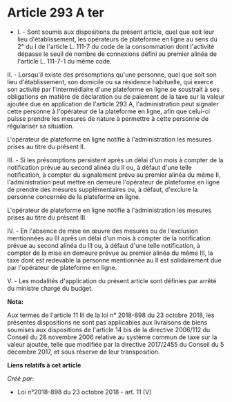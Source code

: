# Article 293 A ter 

- I. - Sont soumis aux dispositions du présent article, quel que soit leur lieu d'établissement, les opérateurs de plateforme
en ligne au sens du 2° du I de l'article L. 111-7 du code de la consommation dont l'activité dépasse le seuil de nombre de
connexions défini au premier alinéa de l'article L. 111-7-1 du même code.

II. - Lorsqu'il existe des présomptions qu'une personne, quel que soit son lieu d'établissement, son domicile ou sa résidence
habituelle, qui exerce son activité par l'intermédiaire d'une plateforme en ligne se soustrait à ses obligations en matière
de déclaration ou de paiement de la taxe sur la valeur ajoutée due en application de l'article 293 A, l'administration peut
signaler cette personne à l'opérateur de la plateforme en ligne, afin que celui-ci puisse prendre les mesures de nature à
permettre à cette personne de régulariser sa situation.

L'opérateur de plateforme en ligne notifie à l'administration les mesures prises au titre du présent II.

III. - Si les présomptions persistent après un délai d'un mois à compter de la notification prévue au second alinéa du II ou,
à défaut d'une telle notification, à compter du signalement prévu au premier alinéa du même II, l'administration peut mettre
en demeure l'opérateur de plateforme en ligne de prendre des mesures supplémentaires ou, à défaut, d'exclure la personne
concernée de la plateforme en ligne.

L'opérateur de plateforme en ligne notifie à l'administration les mesures prises au titre du présent III.

IV. - En l'absence de mise en œuvre des mesures ou de l'exclusion mentionnées au III après un délai d'un mois à compter de la
notification prévue au second alinéa du III ou, à défaut d'une telle notification, à compter de la mise en demeure prévue au
premier alinéa du même III, la taxe dont est redevable la personne mentionnée au II est solidairement due par l'opérateur de
plateforme en ligne.

V. - Les modalités d'application du présent article sont définies par arrêté du ministre chargé du budget.

**Nota:**

Aux termes de l'article 11 III de la loi n° 2018-898 du 23 octobre 2018, les présentes dispositions ne sont pas applicables
aux livraisons de biens soumises aux dispositions de l'article 14 bis de la directive 2006/112 du Conseil du 28 novembre 2006
relative au système commun de taxe sur la valeur ajoutée, telle que modifiée par la directive 2017/2455 du Conseil du 5
décembre 2017, et sous réserve de leur transposition.

**Liens relatifs à cet article**

_Créé par_:

  - Loi n°2018-898 du 23 octobre 2018 - art. 11 (V)
